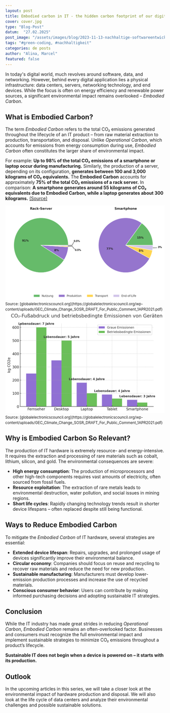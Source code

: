 ```yaml
---
layout: post
title: Embodied carbon in IT - the hidden carbon footprint of our digital world
cover: cover.jpg
type: "Blog-Post"
datum:  "27.02.2025"
post_image: "/assets/images/blog/2023-11-13-nachhaltige-softwareentwicklung.jpg"
tags: "#green-coding, #nachhaltigkeit"
categories: de posts
author: "Alina, Marcel"
featured: false
---
```


In today's digital world, much revolves around software, data, and networking. However, behind every digital application lies a physical infrastructure: data centers, servers, networking technology, and end devices. While the focus is often on energy efficiency and renewable power sources, a significant environmental impact remains overlooked – *Embodied Carbon*.

## **What is Embodied Carbon?**

The term *Embodied Carbon* refers to the total CO₂ emissions generated throughout the lifecycle of an IT product – from raw material extraction to production, transportation, and disposal. Unlike *Operational Carbon*, which accounts for emissions from energy consumption during use, *Embodied Carbon* often constitutes the larger share of environmental impact.

For example: **Up to 98% of the total CO₂ emissions of a smartphone or laptop occur during manufacturing.** Similarly, the production of a server, depending on its configuration, **generates between 100 and 3,000 kilograms of CO₂ equivalents.** The **Embodied Carbon** accounts for approximately **75% of the total CO₂ emissions of a rack server.** In comparison: **A smartphone generates around 55 kilograms of CO₂ equivalents due to Embodied Carbon, while a laptop generates about 300 kilograms.** [(Source)](https://globalelectronicscouncil.org/wp-content/uploads/GEC_Climate_Change_SOSR_DRAFT_For_Public_Comment_1APR2021.pdf)

<img class="img-fluid w-100" src="/assets/images/blog/smart-phone_vs_rack-server-de.png" alt="Comparison of Embodied Carbon and Operational Carbon in IT hardware">
<small>Source: [globalelectronicscouncil.org](https://globalelectronicscouncil.org/wp-content/uploads/GEC_Climate_Change_SOSR_DRAFT_For_Public_Comment_1APR2021.pdf)</small>

<img class="img-fluid w-100" src="/assets/images/blog/carbon-compairison-different-devices-de.png" alt="Comparison of Embodied Carbon and Operational Carbon in IT hardware">
<small>Source: [globalelectronicscouncil.org](https://globalelectronicscouncil.org/wp-content/uploads/GEC_Climate_Change_SOSR_DRAFT_For_Public_Comment_1APR2021.pdf)</small>

## **Why is Embodied Carbon So Relevant?**

The production of IT hardware is extremely resource- and energy-intensive. It requires the extraction and processing of rare materials such as cobalt, lithium, silicon, and gold. The environmental consequences are severe:

<ul>
<li><b>High energy consumption</b>: The production of microprocessors and other high-tech components requires vast amounts of electricity, often sourced from fossil fuels.</li>
<li><b>Resource exploitation</b>: The extraction of rare metals leads to environmental destruction, water pollution, and social issues in mining regions.</li>
<li><b>Short life cycles</b>: Rapidly changing technology trends result in shorter device lifespans – often replaced despite still being functional.</li>
</ul>

## **Ways to Reduce Embodied Carbon**

To mitigate the *Embodied Carbon* of IT hardware, several strategies are essential:

<ul>
<li><b>Extended device lifespan</b>: Repairs, upgrades, and prolonged usage of devices significantly improve their environmental balance.</li>
<li><b>Circular economy</b>: Companies should focus on reuse and recycling to recover raw materials and reduce the need for new production.</li>
<li><b>Sustainable manufacturing</b>: Manufacturers must develop lower-emission production processes and increase the use of recycled materials.</li>
<li><b>Conscious consumer behavior</b>: Users can contribute by making informed purchasing decisions and adopting sustainable IT strategies.</li>
</ul>

## **Conclusion**

While the IT industry has made great strides in reducing *Operational Carbon*, *Embodied Carbon* remains an often-overlooked factor. Businesses and consumers must recognize the full environmental impact and implement sustainable strategies to minimize CO₂ emissions throughout a product’s lifecycle.

**Sustainable IT does not begin when a device is powered on – it starts with its production.**

## **Outlook**

In the upcoming articles in this series, we will take a closer look at the environmental impact of hardware production and disposal. We will also look at the life cycle of data centers and analyze their environmental challenges and possible sustainable solutions.